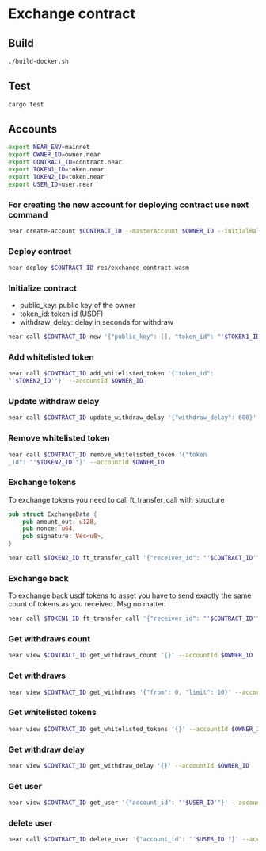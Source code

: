# Exchange contract

## Build

```bash
./build-docker.sh
```

## Test

```bash
cargo test
```

## Accounts

```bash
export NEAR_ENV=mainnet
export OWNER_ID=owner.near
export CONTRACT_ID=contract.near
export TOKEN1_ID=token.near
export TOKEN2_ID=token.near
export USER_ID=user.near
```

### For creating the new account for deploying contract use next command

```bash
near create-account $CONTRACT_ID --masterAccount $OWNER_ID --initialBalance 5
```

### Deploy contract

```bash
near deploy $CONTRACT_ID res/exchange_contract.wasm
```

### Initialize contract

- public_key: public key of the owner
- token_id: token id (USDF)
- withdraw_delay: delay in seconds for withdraw

```bash
near call $CONTRACT_ID new '{"public_key": [], "token_id": "'$TOKEN1_ID'", "withdraw_delay": 600}' --accountId $OWNER_ID
```

### Add whitelisted token

```bash
near call $CONTRACT_ID add_whitelisted_token '{"token_id":
"'$TOKEN2_ID'"}' --accountId $OWNER_ID
```

### Update withdraw delay

```bash
near call $CONTRACT_ID update_withdraw_delay '{"withdraw_delay": 600}' --accountId $OWNER_ID
```

### Remove whitelisted token

```bash
near call $CONTRACT_ID remove_whitelisted_token '{"token
_id": "'$TOKEN2_ID'"}' --accountId $OWNER_ID
```

### Exchange tokens

To exchange tokens you need to call ft_transfer_call with structure

```rust
pub struct ExchangeData {
    pub amount_out: u128,
    pub nonce: u64,
    pub signature: Vec<u8>,
}
```

```bash
near call $TOKEN2_ID ft_transfer_call '{"receiver_id": "'$CONTRACT_ID'", "amount": "100000000000000000000", "msg": "{\"amount_out\": \"10000000000000000000\", \"nonce\": 1, \"signature\": []}"}' --accountId $OWNER_ID --gas 280000000000000 --depositYocto 1
```

### Exchange back

To exchange back usdf tokens to asset you have to send exactly the same count of tokens as you received. Msg no matter.

```bash
near call $TOKEN1_ID ft_transfer_call '{"receiver_id": "'$CONTRACT_ID'", "amount": "100000000000000000000", "msg": ""}' --accountId $OWNER_ID --gas 280000000000000 --depositYocto 1
```

### Get withdraws count

```bash
near view $CONTRACT_ID get_withdraws_count '{}' --accountId $OWNER_ID
```

### Get withdraws

```bash
near view $CONTRACT_ID get_withdraws '{"from": 0, "limit": 10}' --accountId $OWNER_ID
```

### Get whitelisted tokens

```bash
near view $CONTRACT_ID get_whitelisted_tokens '{}' --accountId $OWNER_ID
```

### Get withdraw delay

```bash
near view $CONTRACT_ID get_withdraw_delay '{}' --accountId $OWNER_ID
```

### Get user

```bash
near view $CONTRACT_ID get_user '{"account_id": "'$USER_ID'"}' --accountId $OWNER_ID
```

### delete user

```bash
near call $CONTRACT_ID delete_user '{"account_id": "'$USER_ID'"}' --accountId $OWNER_ID --gas 300000000000000
```
